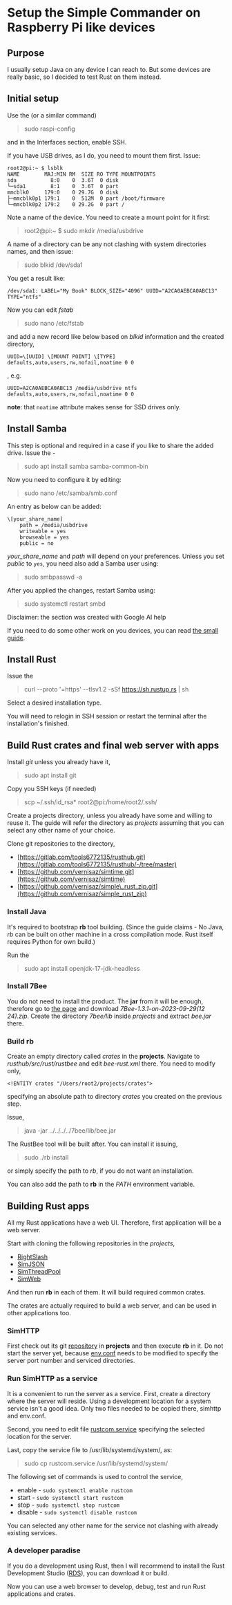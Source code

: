 # Setup the Simple Commander on Raspberry Pi like devices

## Purpose
I usually setup Java on any device I can reach to. But some devices are
really basic, so I decided to test Rust on them instead.

## Initial setup
Use the (or a similar command)

> sudo raspi-config

and in the Interfaces section, enable SSH.

If you have USB drives, as I do, you need to mount them first. Issue:

```
root2@pi:~ $ lsblk
NAME        MAJ:MIN RM  SIZE RO TYPE MOUNTPOINTS
sda           8:0    0  3.6T  0 disk 
└─sda1        8:1    0  3.6T  0 part 
mmcblk0     179:0    0 29.7G  0 disk 
├─mmcblk0p1 179:1    0  512M  0 part /boot/firmware
└─mmcblk0p2 179:2    0 29.2G  0 part /
```

Note a name of the device. You need to create a mount point for it first:

> root2@pi:~ $ sudo mkdir /media/usbdrive

A name of a directory can be any not clashing with system directories names, and then issue:

> sudo blkid /dev/sda1

You get a result like:

```
/dev/sda1: LABEL="My Book" BLOCK_SIZE="4096" UUID="A2CA0AEBCA0ABC13" TYPE="ntfs"
```

Now you can edit *fstab*

> sudo nano /etc/fstab

and add a new record like below based on *blkid* information and the created directory,

```
UUID=\[UUID] \[MOUNT POINT] \[TYPE] defaults,auto,users,rw,nofail,noatime 0 0
```

, e.g.

```
UUID=A2CA0AEBCA0ABC13 /media/usbdrive ntfs defaults,auto,users,rw,nofail,noatime 0 0
```
**note**: that `noatime` attribute makes sense for SSD drives only.

## Install Samba
This step is optional and required in a case if you like to share the added drive. Issue the -

> sudo apt install samba samba-common-bin

Now you need to configure it by editing:

> sudo nano /etc/samba/smb.conf

An entry as below can be added:

```
\[your_share_name]
    path = /media/usbdrive
    writeable = yes
    browseable = yes
    public = no
```

*your_share_name* and *path* will depend on your preferences. Unless you set *public* to `yes`, you need also add
a Samba user using:

> sudo smbpasswd -a <USERNAME>

After you applied the changes, restart Samba using:

> sudo systemctl restart smbd


Disclaimer: the section was created with Google AI help

If you need to do some other work on you devices, you can read [the small guide](https://sourceforge.net/p/tjws/git/ci/master/tree/1.x/doc/sbc/README.md).

## Install Rust

Issue the 

> curl --proto '=https' --tlsv1.2 -sSf https://sh.rustup.rs | sh

Select a desired installation type.

You will need to relogin in SSH session or restart the terminal after the installation's finished.

## Build Rust crates and final web server with apps

Install _git_ unless you already have it,

> sudo apt install git

Copy you SSH keys (if needed)

> scp ~/.ssh/id_rsa* root2@pi:/home/root2/.ssh/

Create a projects directory, unless you already have some and willing to reuse it. The guide will refer the directory
as _projects_ assuming that you can select any other name of your choice.

Clone git repositories to the directory,

- [https://gitlab.com/tools6772135/rusthub.git](https://gitlab.com/tools6772135/rusthub/-/tree/master)
- [https://github.com/vernisaz/simtime.git](https://github.com/vernisaz/simtime)
- [https://github.com/vernisaz/simple\_rust_zip.git](https://github.com/vernisaz/simple_rust_zip)

### Install Java

It's required to bootstrap **rb** tool building. (Since the guide claims - No Java, 
_rb_ can be built on other machine in a cross compilation mode. Rust itself requires Python for own build.)

Run the

> sudo apt install openjdk-17-jdk-headless

### Install 7Bee

You do not need to install the product. The **jar** from it will be enough, therefore go to 
[the page](https://sourceforge.net/projects/seven-bee/)
and download *7Bee-1.3.1-on-2023-09-29(12 24).zip*. Create the directory *7bee/lib* inside *projects* and extract *bee.jar* there.

### Build rb

Create an empty directory called _crates_ in the **projects**. Navigate to *rusthub/src/rust/rustbee*
and edit *bee-rust.xml* there. You need to modify only,

```
<!ENTITY crates "/Users/root2/projects/crates">
```
specifying an absolute path to directory *crates* you created on the previous step.

Issue,

> java -jar ../../../../7bee/lib/bee.jar

The RustBee tool will be built after. You can install it issuing,

> sudo ./rb install

or simply specify the path to *rb*, if you do not want an installation.

You can also add the path to **rb** in the *PATH* environment variable.

## Building Rust apps
All my Rust applications have a web UI. Therefore, first application will be a web server.

Start with cloning the following repositories in the *projects*,

- [RightSlash](https://github.com/vernisaz/right_slash)
- [SimJSON](https://github.com/vernisaz/simjson)
- [SimThreadPool](https://github.com/vernisaz/simtpool)
- [SimWeb](https://github.com/vernisaz/simweb)

And then run **rb** in each of them. It will build required common crates.

The crates are actually required to build a web server, and can be used in other
applications too.

### SimHTTP

First check out its git [repository](https://github.com/vernisaz/simhttp) in **projects** and then execute **rb** in it.
Do not start the server yet, because [env.conf](https://github.com/vernisaz/simhttp/blob/master/env.conf) needs
to be modified to specify the server port number and serviced directories.

### Run SimHTTP as a service
It is a convenient to run the server as a service. First,  create a directory where the server will reside. Using a development
location for a system service isn't a good idea. Only two files needed to be copied there, simhttp and env.conf.

Second, you need to edit file [rustcom.service](https://github.com/vernisaz/simcom/blob/master/cfg/rustcom.service) specifying the
selected location for the server.

Last, copy the service file to /usr/lib/systemd/system/, as:

> sudo cp rustcom.service /usr/lib/systemd/system/

The following set of commands is used to control the service,

- enable - `sudo systemctl enable rustcom`
- start - `sudo systemctl start rustcom`
- stop - `sudo systemctl stop rustcom`
- disable - `sudo systemctl disable rustcom`

You can selected any other name for the service not clashing with already existing services.

### A developer paradise

If you do a development using Rust, then I will recommend to install the Rust Development Studio
([RDS](https://sourceforge.net/projects/rustdevelopmentstudio/)), you can download it or build.

Now you can use a web browser to develop, debug, test and run Rust applications and crates.



